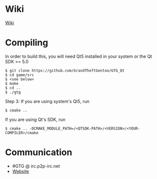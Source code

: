 Wiki
====
[Wiki](https://github.com/GrandTheftGentoo/GTG_Qt/wiki)

Compiling
=========
In order to build this, you will need Qt5 installed in your system or the Qt SDK >= 5.0
```
$ git clone https://github.com/GrandTheftGentoo/GTG_Qt
$ cd game/src
$ <see below>
$ make
$ cd ..
$ ./gtg
```

Step 3:
If you are using system's Qt5, run
```
$ cmake ..
```
If you are using Qt's SDK, run
```
$ cmake .. -DCMAKE_MODULE_PATH=/<QTSDK-PATH>/<VERSION>/<YOUR-COMPILER>/cmake
```

Communication
=============
* #GTG @ irc.p2p-irc.net
* [Website](http://gtg.installgentoo.com)
